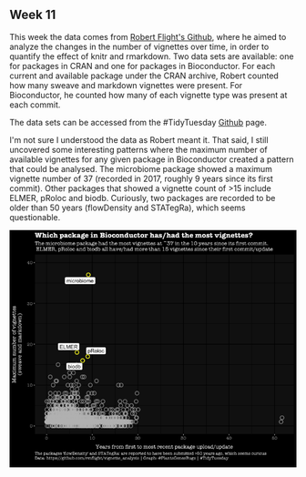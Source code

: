 ## Week 11

This week the data comes from [Robert Flight's Github](https://github.com/rmflight/vignette_analysis), where he aimed to analyze the changes in the number of vignettes over time, in order to quantify the effect of knitr and rmarkdown. Two data sets are available: one for packages in CRAN and one for packages in Bioconductor. For each current and available package under the CRAN archive, Robert counted how many sweave and markdown vignettes were present. For Bioconductor, he counted how many of each vignette type was present at each commit.

The data sets can be accessed from the #TidyTuesday [Github](https://github.com/rfordatascience/tidytuesday/blob/master/data/2022/2022-03-15/readme.md) page. 

I'm not sure I understood the data as Robert meant it. That said, I still uncovered some interesting patterns where the maximum number of available vignettes for any given package in Bioconductor created a pattern that could be analysed. The microbiome package showed a maximum vignette number of 37 (recorded in 2017, roughly 9 years since its first commit). Other packages that showed a vignette count of >15 include ELMER, pRoloc and biodb. Curiously, two packages are recorded to be older than 50 years (flowDensity and STATegRa), which seems questionable.

![Dot plot of number of vignettes associated with different packages in the Bioconductor repository. On the x axis is number of years between first and most recent upload/update. On the Y axis is the maximal number of vignettes (either created through sweave or knitr). 4 packages have more than 15 max vignettes - see text for details](https://github.com/PlantsGenesBugs/TidyTuesday/blob/main/2022/week11/Vignettes.png)
